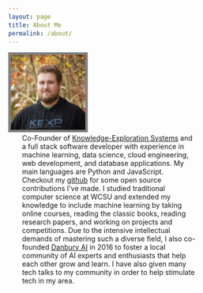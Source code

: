 ```yaml
---
layout: page
title: About Me
permalink: /about/
---
```


<div class="flex-container">
    <div style="width:30%">
        <img style="border: thick solid grey;" src="/assets/images/me.jpeg" width="300">
    </div>
    <div style="width:70%; margin-left:28px;">
        Co-Founder of <a href="http://kexp.io/">Knowledge-Exploration Systems</a> and a full stack software developer with experience in machine learning, data science, cloud engineering, web development, and database applications. My main languages are Python and JavaScript. Checkout my <a href="https://github.com/Andrewnetwork">github</a> for some open source contributions I've made. I studied traditional computer science at WCSU and extended my knowledge to include machine learning by taking online courses, reading the classic books, reading research papers, and working on projects and competitions. Due to the intensive intellectual demands of mastering such a diverse field, I also co-founded <a href="https://www.meetup.com/DanburyAI/">Danbury AI</a> in 2016 to foster a local community of AI experts and enthusiasts that help each other grow and learn. I have also given many tech talks to my community in order to help stimulate tech in my area. 
    </div>
</div>